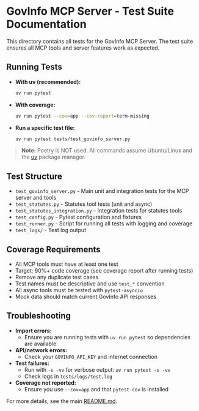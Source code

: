 # GovInfo MCP Server - Test Suite Documentation

This directory contains all tests for the GovInfo MCP Server. The test suite ensures all MCP tools and server features work as expected.

## Running Tests

- **With uv (recommended):**
  ```bash
  uv run pytest
  ```
- **With coverage:**
  ```bash
  uv run pytest --cov=app --cov-report=term-missing
  ```
- **Run a specific test file:**
  ```bash
  uv run pytest tests/test_govinfo_server.py
  ```

> **Note:** Poetry is NOT used. All commands assume Ubuntu/Linux and the [uv](https://github.com/astral-sh/uv) package manager.

## Test Structure

- `test_govinfo_server.py` - Main unit and integration tests for the MCP server and tools
- `test_statutes.py` - Statutes tool tests (unit and async)
- `test_statutes_integration.py` - Integration tests for statutes tools
- `test_config.py` - Pytest configuration and fixtures
- `test_runner.py` - Script for running all tests with logging and coverage
- `test_logs/` - Test log output

## Coverage Requirements

- All MCP tools must have at least one test
- Target: 90%+ code coverage (see coverage report after running tests)
- Remove any duplicate test cases
- Test names must be descriptive and use `test_*` convention
- All async tools must be tested with `pytest-asyncio`
- Mock data should match current GovInfo API responses

## Troubleshooting

- **Import errors:**
  - Ensure you are running tests with `uv run pytest` so dependencies are available
- **API/network errors:**
  - Check your `GOVINFO_API_KEY` and internet connection
- **Test failures:**
  - Run with `-s -vv` for verbose output: `uv run pytest -s -vv`
  - Check logs in `tests/logs/test.log`
- **Coverage not reported:**
  - Ensure you use `--cov=app` and that `pytest-cov` is installed

For more details, see the main [README.md](../README.md).
